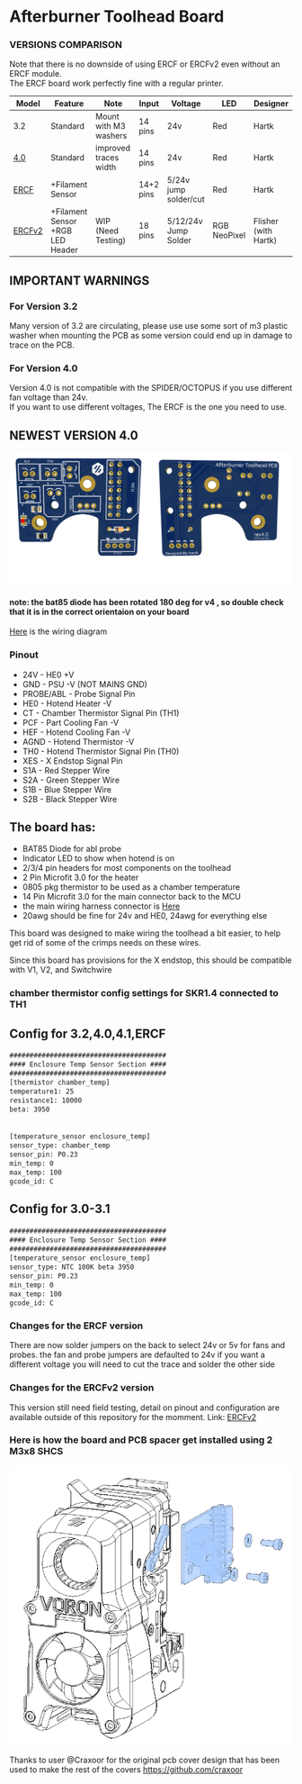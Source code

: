 # Afterburner Toolhead Board #

### VERSIONS COMPARISON
Note that there is no downside of using ERCF or ERCFv2 even without an ERCF module.  
The ERCF board work perfectly fine with a regular printer.

|Model|Feature|Note|Input|Voltage|LED|Designer|
|-|-|-|-|-|-|-|
|3.2|Standard|Mount with M3 washers|14 pins|24v|Red|Hartk|
|[4.0](./Production%20Files/Standard/)|Standard|improved traces width|14 pins|24v|Red|Hartk|
|[ERCF](./Production%20Files/ERCF/)|+Filament Sensor||14+2 pins|5/24v<br>jump solder/cut|Red|Hartk|
|[ERCFv2](https://github.com/FlisherOfatale/Afterburner_Toolhead_PCB_ERCFv2)|+Filament Sensor<br>+RGB LED Header|WIP (Need Testing)|18 pins|5/12/24v<br>Jump Solder|RGB NeoPixel|Flisher (with Hartk)|


## IMPORTANT WARNINGS
### For Version 3.2 ###
Many version of 3.2 are circulating, please use use some sort of m3 plastic washer when mounting the PCB as some version could end up in damage to trace on the PCB.

### For Version 4.0 ###
Version 4.0 is not compatible with the SPIDER/OCTOPUS if you use different fan voltage than 24v.  
If you want to use different voltages, The ERCF is the one you need to use.

## NEWEST VERSION 4.0
![PCB](Images/Rev4.0/1.png)
#### note: the bat85 diode has been rotated 180 deg for v4 , so double check that it is in the correct orientaion on your board 

 [Here](Images/Rev3.2/wiringDiagram.png) is the wiring diagram
 
### Pinout 
* 24V  - HE0 +V 
* GND  - PSU -V (NOT MAINS GND)
* PROBE/ABL  - Probe Signal Pin
* HE0  - Hotend Heater -V
* CT   - Chamber Thermistor Signal Pin (TH1)
* PCF  - Part Cooling Fan -V
* HEF  - Hotend Cooling Fan -V
* AGND - Hotend Thermistor -V
* TH0  - Hotend Thermistor Signal Pin (TH0)
* XES  - X Endstop Signal Pin 
* S1A  - Red Stepper Wire
* S2A  - Green Stepper Wire
* S1B  - Blue Stepper Wire
* S2B  - Black Stepper Wire 


## The board has: ##
* BAT85 Diode for abl probe
* Indicator LED to show when hotend is on
* 2/3/4 pin headers for most components on the toolhead
* 2 Pin Microfit 3.0 for the heater
* 0805 pkg thermistor to be used as a chamber temperature 
* 14 Pin Microfit 3.0 for the main connector back to the MCU 
*  the main wiring harness connector is [Here](https://www.molex.com/molex/products/part-detail/crimp_housings/0430251400)
*  20awg should be fine for 24v and HE0, 24awg for everything else 
  
This board was designed to make wiring the toolhead a bit easier, to help get rid of some of the crimps needs on these wires. 


Since this board has provisions for the X endstop, this should be compatible with V1, V2, and Switchwire

### chamber thermistor config settings for SKR1.4 connected to TH1
 ## Config for 3.2,4.0,4.1,ERCF
    #######################################
    #### Enclosure Temp Sensor Section ####
    #######################################
    [thermistor chamber_temp]
    temperature1: 25
    resistance1: 10000
    beta: 3950
    
	
	[temperature_sensor enclosure_temp]
    sensor_type: chamber_temp
    sensor_pin: P0.23
    min_temp: 0
    max_temp: 100
    gcode_id: C
	

 ## Config for 3.0-3.1
    #######################################
    #### Enclosure Temp Sensor Section ####
    #######################################
    [temperature_sensor enclosure_temp]
    sensor_type: NTC 100K beta 3950
    sensor_pin: P0.23
    min_temp: 0
    max_temp: 100
    gcode_id: C


### Changes for the ERCF version
There are now solder jumpers on the back to select 24v or 5v for fans and probes. the fan and probe jumpers are defaulted to 24v if you want a different voltage you will need to cut the trace and solder the other side
 
### Changes for the ERCFv2 version
This version still need field testing, detail on pinout and configuration are available outside of this repository for the momment.
Link: [ERCFv2](https://github.com/FlisherOfatale/Afterburner_Toolhead_PCB_ERCFv2)

### Here is how the board and PCB spacer get installed using 2 M3x8 SHCS
![Mounting](Images/Installation.png)


Thanks to user @Craxoor for the original pcb cover design that has been used to make the rest of the covers 
https://github.com/craxoor
